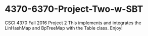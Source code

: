 # 4370-6370-Project-Two-w-SBT
CSCI 4370 Fall 2016 Project 2
This implements and integrates the LinHashMap and BpTreeMap with the Table class. Enjoy!
